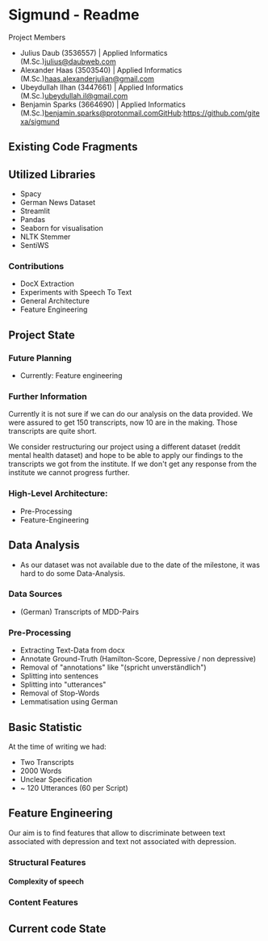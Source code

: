 # Sigmund - Readme

Project Members
* Julius Daub (3536557) | Applied Informatics (M.Sc.)julius@daubweb.com
* Alexander Haas (3503540) | Applied Informatics (M.Sc.)haas.alexanderjulian@gmail.com
* Ubeydullah Ilhan (3447661) | Applied Informatics (M.Sc.)ubeydullah.il@gmail.com
* Benjamin Sparks (3664690) | Applied Informatics (M.Sc.)benjamin.sparks@protonmail.comGitHub:https://github.com/gitexa/sigmund

## Existing Code Fragments
 

## Utilized Libraries
* Spacy
* German News Dataset
* Streamlit
* Pandas
* Seaborn for visualisation
* NLTK Stemmer
* SentiWS

### Contributions
- DocX Extraction
- Experiments with Speech To Text
- General Architecture
- Feature Engineering

## Project State


### Future Planning
* Currently: Feature engineering
### Further Information
Currently it is not sure if we can do our analysis on the data provided. We were assured to get 150 transcripts, now 10 are in the making. Those transcripts are quite short.

We consider restructuring our project using a different dataset (reddit mental health dataset) and hope to be able to apply our findings to the transcripts we got from the institute. If we don't get any response from the institute we cannot progress further.

### High-Level Architecture:
* Pre-Processing
* Feature-Engineering

## Data Analysis
* As our dataset was not available due to the date of the milestone, it was hard to do some Data-Analysis.
### Data Sources
* (German) Transcripts of MDD-Pairs
### Pre-Processing
* Extracting Text-Data from docx
* Annotate Ground-Truth (Hamilton-Score, Depressive / non depressive)
* Removal of "annotations" like "(spricht unverständlich")
* Splitting into sentences
* Splitting into "utterances"
* Removal of Stop-Words
* Lemmatisation using German
## Basic Statistic
At the time of writing we had:
* Two Transcripts
* 2000 Words
* Unclear Specification
* ~ 120 Utterances (60 per Script)
## Feature Engineering
Our aim is to find features that allow to discriminate between text associated with depression and text not associated with depression.
### Structural Features
#### Complexity of speech

### Content Features
## Current code State



